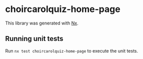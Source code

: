 # choircarolquiz-home-page

This library was generated with [Nx](https://nx.dev).

## Running unit tests

Run `nx test choircarolquiz-home-page` to execute the unit tests.
